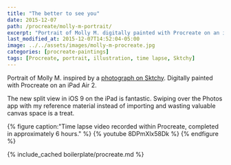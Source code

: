 ```yaml
---
title: "The better to see you"
date: 2015-12-07
path: /procreate/molly-m-portrait/
excerpt: "Portrait of Molly M. digitally painted with Procreate on an iPad."
last_modified_at: 2015-12-07T14:52:04-05:00
image: ../../assets/images/molly-m-procreate.jpg
categories: [procreate-paintings]
tags: [Procreate, portrait, illustration, time lapse, Sktchy]
---
```


Portrait of Molly M. inspired by a [photograph on Sktchy](https://sktchy.com/hvnEKC). Digitally painted with Procreate on an iPad Air 2.

The new split view in iOS 9 on the iPad is fantastic. Swiping over the Photos app with my reference material instead of importing and wasting valuable canvas space is a treat.

{% figure caption:"Time lapse video recorded within Procreate, completed in approximately 6 hours." %}
{% youtube 8DPmXlx58Dk %}
{% endfigure %}

{% include_cached boilerplate/procreate.md %}
